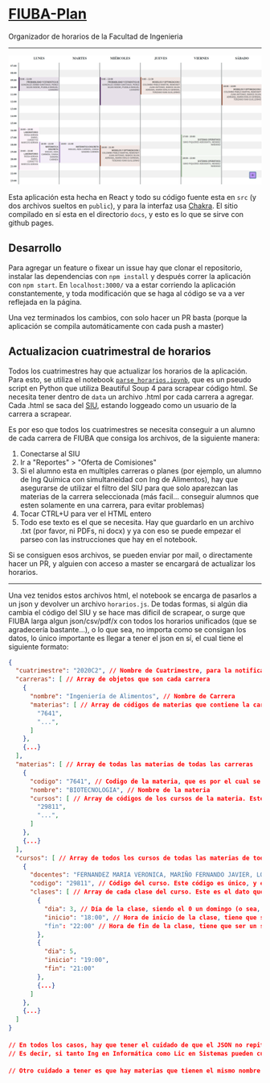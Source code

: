 # [FIUBA-Plan](https://fdelmazo.github.io/FIUBA-Plan/)

Organizador de horarios de la Facultad de Ingenieria

---

![](public/fplan.png)

Esta aplicación esta hecha en React y todo su código fuente esta en `src` (y dos archivos sueltos en `public`), y para la interfaz usa [Chakra](https://chakra-ui.com/). El sitio compilado en sí esta en el directorio `docs`, y esto es lo que se sirve con github pages.

## Desarrollo

Para agregar un feature o fixear un issue hay que clonar el repositorio, instalar las dependencias con `npm install` y después correr la aplicación con `npm start`. En `localhost:3000/` va a estar corriendo la aplicación constantemente, y toda modificación que se haga al código se va a ver reflejada en la página.

Una vez terminados los cambios, con solo hacer un PR basta (porque la aplicación se compila automáticamente con cada push a master)

## Actualizacion cuatrimestral de horarios

Todos los cuatrimestres hay que actualizar los horarios de la aplicación. Para esto, se utiliza el notebook [`parse_horarios.ipynb`](data/parse_horarios.ipynb), que es un pseudo script en Python que utiliza Beautiful Soup 4 para scrapear código html. Se necesita tener dentro de `data` un archivo .html por cada carrera a agregar. Cada .html se saca del [SIU](guaranigrado.fi.uba.ar/), estando loggeado como un usuario de la carrera a scrapear.

Es por eso que todos los cuatrimestres se necesita conseguir a un alumno de cada carrera de FIUBA que consiga los archivos, de la siguiente manera:

1. Conectarse al SIU
2. Ir a "Reportes" > "Oferta de Comisiones"
3. Si el alumno esta en multiples carreras o planes (por ejemplo, un alumno de Ing Química con simultaneidad con Ing de Alimentos), hay que asegurarse de utilizar el filtro del SIU para que solo aparezcan las materias de la carrera seleccionada (más facil... conseguir alumnos que esten solamente en una carrera, para evitar problemas)
4. Tocar CTRL+U para ver el HTML entero
5. Todo ese texto es el que se necesita. Hay que guardarlo en un archivo .txt (por favor, ni PDFs, ni docx) y ya con eso se puede empezar el parseo con las instrucciones que hay en el notebook.

Si se consiguen esos archivos, se pueden enviar por mail, o directamente hacer un PR, y alguien con acceso a master se encargará de actualizar los horarios.

---

Una vez tenidos estos archivos html, el notebook se encarga de pasarlos a un json y devolver un archivo `horarios.js`. De todas formas, si algún dia cambia el código del SIU y se hace mas dificil de scrapear, o surge que FIUBA larga algun json/csv/pdf/x con todos los horarios unificados (que se agradecería bastante...), o lo que sea, no importa como se consigan los datos, lo único importante es llegar a tener el json en sí, el cual tiene el siguiente formato:

```json
{
  "cuatrimestre": "2020C2", // Nombre de Cuatrimestre, para la notificación al entrar al sitio ("Actualizado al 2020C2")
  "carreras": [ // Array de objetos que son cada carrera
    {
      "nombre": "Ingeniería de Alimentos", // Nombre de Carrera
      "materias": [ // Array de códigos de materias que contiene la carrera
        "7641",
		"...",
      ]
	},
	{...}
  ],
  "materias": [ // Array de todas las materias de todas las carreras
    {
      "codigo": "7641", // Codigo de la materia, que es por el cual se la identifica para decidir que carrera la contiene
      "nombre": "BIOTECNOLOGIA", // Nombre de la materia
      "cursos": [ // Array de códigos de los cursos de la materia. Este número no tiene por que ser fiel al "verdadero" codigo de las comisiones, con tal de que funcione como identificador (único) de cursos, ya esta. Puede ser un número al azar, o algo como "7641-1","7641-2",etc.
		"29811",
		"...",
      ]
	},
	{...}
  ],
  "cursos": [ // Array de todos los cursos de todas las materias de todas las carreras
    {
      "docentes": "FERNANDEZ MARIA VERONICA, MARIÑO FERNANDO JAVIER, LOPEZ JOVE MARTIN, RUQUET JUAN ANDRES", // Lista de docentes. Esto es lo que más le sirve al alumno. (A nadie le sirve decir "Me anote al curso 3", todos quieren decir "Me anote con Acero")
      "codigo": "29811", // Código del curso. Este código es único, y es como se lo identifica al curso, para poder meterlo dentro de cada materia
      "clases": [ // Array de cada clase del curso. Este es el dato que termina plasmado sobre el calendario en forma de 'event'. En un futuro, se puede agregar metadata de cada clase (en que aula se cursa, en que sede, si es teorica/practica, etc), pero por ahora optamos por el minimalismo
        {
          "dia": 3, // Día de la clase, siendo el 0 un domingo (o sea, este ejemplo se cursa el día miercoles). Ojo que es un entero!
          "inicio": "18:00", // Hora de inicio de la clase, tiene que ser un string con este formato (HH:MM)
          "fin": "22:00" // Hora de fin de la clase, tiene que ser un string con este formato (HH:MM)
		},
        {
          "dia": 5,
          "inicio": "19:00",
          "fin": "21:00"
		},
		{...}
      ]
	},
	{...}
  ]
}

// En todos los casos, hay que tener el cuidado de que el JSON no repita información.
// Es decir, si tanto Ing en Informática como Lic en Sistemas pueden cursar Algoritmos 1 (con el mismo código), esa materia tiene que aparecer solo una vez en todo el json. Lo mismo sucede con sus respectivos cursos

// Otro cuidado a tener es que hay materias que tienen el mismo nombre pero distinto código. Estas son materias distintas, por mas que compartan nombres, y tienen distintos cursos.
```
